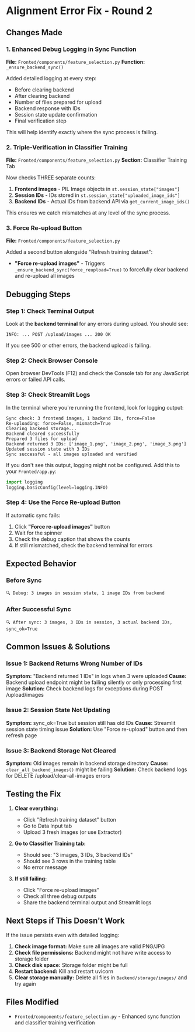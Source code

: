 # Alignment Error Fix - Round 2

## Changes Made

### 1. Enhanced Debug Logging in Sync Function
**File:** `Fronted/components/feature_selection.py`
**Function:** `_ensure_backend_sync()`

Added detailed logging at every step:
- Before clearing backend
- After clearing backend
- Number of files prepared for upload
- Backend response with IDs
- Session state update confirmation
- Final verification step

This will help identify exactly where the sync process is failing.

### 2. Triple-Verification in Classifier Training
**File:** `Fronted/components/feature_selection.py`
**Section:** Classifier Training Tab

Now checks THREE separate counts:
1. **Frontend images** - PIL Image objects in `st.session_state["images"]`
2. **Session IDs** - IDs stored in `st.session_state["uploaded_image_ids"]`  
3. **Backend IDs** - Actual IDs from backend API via `get_current_image_ids()`

This ensures we catch mismatches at any level of the sync process.

### 3. Force Re-upload Button
**File:** `Fronted/components/feature_selection.py`

Added a second button alongside "Refresh training dataset":
- **"Force re-upload images"** - Triggers `_ensure_backend_sync(force_reupload=True)` to forcefully clear backend and re-upload all images

## Debugging Steps

### Step 1: Check Terminal Output
Look at the **backend terminal** for any errors during upload. You should see:
```
INFO: ... POST /upload/images ... 200 OK
```

If you see 500 or other errors, the backend upload is failing.

### Step 2: Check Browser Console
Open browser DevTools (F12) and check the Console tab for any JavaScript errors or failed API calls.

### Step 3: Check Streamlit Logs
In the terminal where you're running the frontend, look for logging output:
```
Sync check: 3 frontend images, 1 backend IDs, force=False
Re-uploading: force=False, mismatch=True
Clearing backend storage...
Backend cleared successfully
Prepared 3 files for upload
Backend returned 3 IDs: ['image_1.png', 'image_2.png', 'image_3.png']
Updated session state with 3 IDs
Sync successful - all images uploaded and verified
```

If you don't see this output, logging might not be configured. Add this to your `Fronted/app.py`:

```python
import logging
logging.basicConfig(level=logging.INFO)
```

### Step 4: Use the Force Re-upload Button
If automatic sync fails:
1. Click **"Force re-upload images"** button
2. Wait for the spinner
3. Check the debug caption that shows the counts
4. If still mismatched, check the backend terminal for errors

## Expected Behavior

### Before Sync
```
🔍 Debug: 3 images in session state, 1 image IDs from backend
```

### After Successful Sync
```
🔍 After sync: 3 images, 3 IDs in session, 3 actual backend IDs, sync_ok=True
```

## Common Issues & Solutions

### Issue 1: Backend Returns Wrong Number of IDs
**Symptom:** "Backend returned 1 IDs" in logs when 3 were uploaded
**Cause:** Backend upload endpoint might be failing silently or only processing first image
**Solution:** Check backend logs for exceptions during POST /upload/images

### Issue 2: Session State Not Updating
**Symptom:** sync_ok=True but session still has old IDs
**Cause:** Streamlit session state timing issue
**Solution:** Use "Force re-upload" button and then refresh page

### Issue 3: Backend Storage Not Cleared
**Symptom:** Old images remain in backend storage directory
**Cause:** `clear_all_backend_images()` might be failing
**Solution:** Check backend logs for DELETE /upload/clear-all-images errors

## Testing the Fix

1. **Clear everything:**
   - Click "Refresh training dataset" button
   - Go to Data Input tab
   - Upload 3 fresh images (or use Extractor)

2. **Go to Classifier Training tab:**
   - Should see: "3 images, 3 IDs, 3 backend IDs"
   - Should see 3 rows in the training table
   - No error message

3. **If still failing:**
   - Click "Force re-upload images"
   - Check all three debug outputs
   - Share the backend terminal output and Streamlit logs

## Next Steps if This Doesn't Work

If the issue persists even with detailed logging:

1. **Check image format:** Make sure all images are valid PNG/JPG
2. **Check file permissions:** Backend might not have write access to storage folder
3. **Check disk space:** Storage folder might be full
4. **Restart backend:** Kill and restart uvicorn
5. **Clear storage manually:** Delete all files in `Backend/storage/images/` and try again

## Files Modified
- `Fronted/components/feature_selection.py` - Enhanced sync function and classifier training verification

